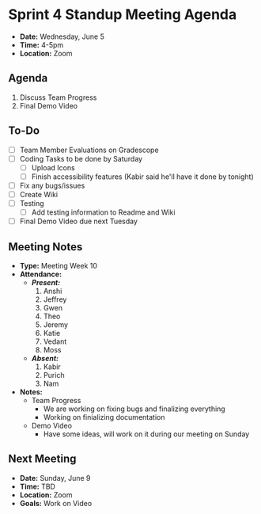 # Sprint 4 Standup Meeting Agenda

- **Date:** Wednesday, June 5
- **Time:** 4-5pm
- **Location:** Zoom

## Agenda

1. Discuss Team Progress
2. Final Demo Video

## To-Do

- [ ] Team Member Evaluations on Gradescope 
- [ ] Coding Tasks to be done by Saturday
    - [ ] Upload Icons
    - [ ] Finish accessibility features (Kabir said he'll have it done by tonight)
- [ ] Fix any bugs/issues
- [ ] Create Wiki
- [ ] Testing
    - [ ] Add testing information to Readme and Wiki
- [ ] Final Demo Video due next Tuesday

## Meeting Notes

- **Type:** Meeting Week 10
- **Attendance:**
  - ***Present:***
    1. Anshi
    2. Jeffrey
    3. Gwen
    4. Theo
    5. Jeremy
    6. Katie
    7. Vedant
    8. Moss
  - ***Absent:***
    1. Kabir
    2. Purich
    3. Nam
- **Notes:**
  -  Team Progress
      -  We are working on fixing bugs and finalizing everything
      - Working on finializing documentation
  -  Demo Video
      -  Have some ideas, will work on it during our meeting on Sunday

## Next Meeting 

- **Date:** Sunday, June 9
- **Time:** TBD
- **Location:** Zoom
- **Goals:** Work on Video